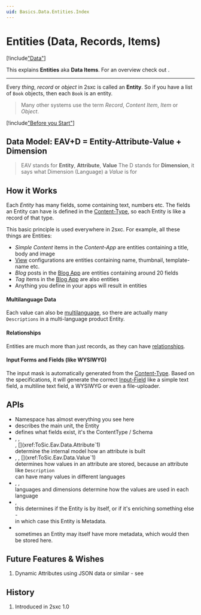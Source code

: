 ```yaml
---
uid: Basics.Data.Entities.Index
---
```

# Entities (Data, Records, Items)

[!include["Data"](../_shared-entities.md)]

This explains **Entities** aka **Data Items**. For an overview check out [](xref:Basics.Data.Index).

---

Every _thing_, _record_ or _object_ in 2sxc is called an **Entity**. So if you have a list of `Book` objects, then each `Book` is an entity. 

> Many other systems use the term _Record_, _Content Item_, _Item_ or _Object_. 

[!include["Before you Start"](../../../shared/before-you-start-idynamicentity.md)]

## Data Model: EAV+D = Entity-Attribute-Value + Dimension

> EAV stands for **Entity**, **Attribute**, **Value**
> The D stands for **Dimension**, it says what Dimension (Language) a _Value_ is for


## How it Works

Each _Entity_ has many fields, some containing text, numbers etc. The fields an Entity can have is defined in the [Content-Type](xref:Basics.Data.ContentTypes.Index), so each Entity is like a record of that type. 

This basic principle is used everywhere in 2sxc. For example, all these things are Entities:

* _Simple Content_ items in the _Content-App_ are entities containing a title, body and image
* [View](xref:Basics.App.Views) configurations are entities containing name, thumbnail, template-name etc.
* _Blog_ posts in the [Blog App](https://2sxc.org/en/apps/app/dnn-blog-app-for-dnn-dotnetnuke) are entities containing around 20 fields
* _Tag_ items in the [Blog App](https://2sxc.org/en/apps/app/dnn-blog-app-for-dnn-dotnetnuke) are also entities
* Anything you define in your apps will result in entities

#### Multilanguage Data

Each value can also be [multilanguage](xref:Basics.Data.MultiLanguage.Index), so there are actually many `Descriptions` in a multi-language product Entity. 

#### Relationships

Entities are much more than just records, as they can have [relationships](xref:Basics.Data.Relationships.Index).

#### Input Forms and Fields (like WYSIWYG)

The input mask is automatically generated from the [Content-Type](xref:Basics.Data.ContentTypes.Index). Based on the specifications, it will generate the correct [Input-Field](xref:Basics.Data.Fields.Index) like a simple text field, a multiline text field, a WYSIWYG or even a file-uploader. 


## APIs

* [](xref:ToSic.Eav.Data) Namespace has almost everything you see here
* [](xref:ToSic.Eav.Data.IEntity) describes the main unit, the Entity
* [](xref:ToSic.Eav.Data.IContentType) defines what fields exist, it's the ContentType / Schema
* [](xref:ToSic.Eav.Data.IAttributeBase), [](xref:ToSic.Eav.Data.IAttribute),  
	[](xref:ToSic.Eav.Data.IAttribute`1), [](xref:ToSic.Eav.Data.Attribute`1)  
	determine the internal model how an attribute is built
* [](xref:ToSic.Eav.Data.IValue), [](xref:ToSic.Eav.Data.IValue`1), [](xref:ToSic.Eav.Data.Value`1)  
	determines how values in an attribute are stored, because an attribute like `Description`  
	can have many values in different languages
* [](xref:ToSic.Eav.Data.ILanguage), [](xref:ToSic.Eav.Data.IDimension), [](xref:ToSic.Eav.Data.Language)  
	languages and dimensions determine how the values are used in each language
* [](xref:ToSic.Eav.Metadata.ITarget), [](xref:ToSic.Eav.Metadata.Target)  
	this determines if the Entity is by itself, or if it's enriching something else -  
	in which case this Entity is Metadata. 
* [](xref:ToSic.Eav.Metadata.MetadataOf`1)  
	sometimes an Entity may itself have more metadata, which would then be stored here.


## Future Features & Wishes

1. Dynamic Attributes using JSON data or similar - see [](xref:Basics.Data.Fields.Custom)

## History

1. Introduced in 2sxc 1.0
